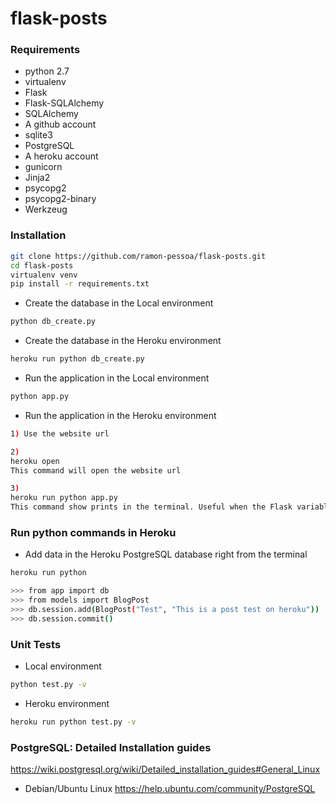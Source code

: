 flask-posts
===========================

### Requirements
* python 2.7
* virtualenv
* Flask
* Flask-SQLAlchemy
* SQLAlchemy
* A github account
* sqlite3
* PostgreSQL
* A heroku account
* gunicorn
* Jinja2
* psycopg2
* psycopg2-binary
* Werkzeug

### Installation
```sh
git clone https://github.com/ramon-pessoa/flask-posts.git
cd flask-posts
virtualenv venv
pip install -r requirements.txt
```

* Create the database in the Local environment
```sh
python db_create.py
```

* Create the database in the Heroku environment
```sh
heroku run python db_create.py
```

* Run the application in the Local environment
```sh
python app.py
```

* Run the application in the Heroku environment
```sh
1) Use the website url

2) 
heroku open 
This command will open the website url

3) 
heroku run python app.py
This command show prints in the terminal. Useful when the Flask variable DEBUG = True
```

### Run python commands in Heroku

* Add data in the Heroku PostgreSQL database right from the terminal
```sh
heroku run python

>>> from app import db
>>> from models import BlogPost
>>> db.session.add(BlogPost("Test", "This is a post test on heroku"))
>>> db.session.commit()
```

### Unit Tests

* Local environment
```sh
python test.py -v
```

* Heroku environment
```sh
heroku run python test.py -v
```

### PostgreSQL: Detailed Installation guides

https://wiki.postgresql.org/wiki/Detailed_installation_guides#General_Linux

* Debian/Ubuntu Linux
https://help.ubuntu.com/community/PostgreSQL